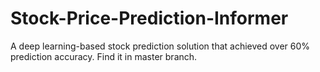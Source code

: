 # Stock-Price-Prediction-Informer
A deep learning-based stock prediction solution that achieved over 60% prediction accuracy.
Find it in master branch.
